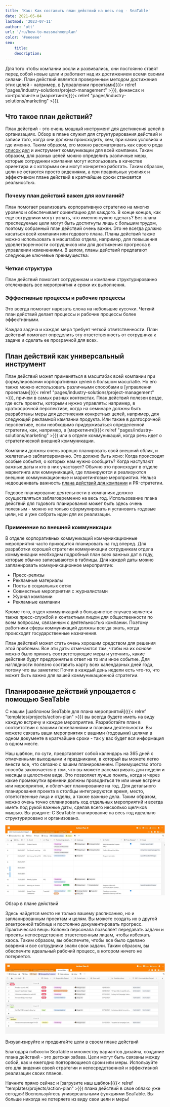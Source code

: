 ```yaml
---
title: 'Как: Как составить план действий на весь год - SeaTable'
date: 2021-05-04
lastmod: '2023-07-11'
author: 'ott'
url: '/ru/how-to-massnahmenplan'
color: '#eeeeee'
seo:
    title:
    description:
---
```


Для того чтобы компании росли и развивались, они постоянно ставят перед собой новые цели и работают над их достижением всеми своими силами. План действий является проверенным методом достижения этих целей - например, в [управлении проектами]({{< relref "pages/industry-solutions/project-management" >}}), финансах и контроллинге и [маркетинге]({{< relref "pages/industry-solutions/marketing" >}}).

## Что такое план действий?

План действий - это очень мощный инструмент для достижения целей в организациях. Обзор в плане служит для структурирования действий и записи того, когда они должны происходить, кем, при каких условиях и где именно. Таким образом, его можно рассматривать как своего рода [список дел](https://seatable.io/ru/to-do-liste-online/) и инструмент коммуникации для всей компании. Таким образом, для разных целей можно определить различные меры, которые сотрудники компании могут использовать в качестве ориентира и с которыми они могут конкретно работать. Таким образом, цели не остаются просто видениями, а при правильных усилиях и эффективном плане действий в кратчайшие сроки становятся реальностью.

### Почему план действий важен для компаний?

План помогает реализовать корпоративную стратегию на многих уровнях и обеспечивает ориентацию для каждого. В конце концов, как еще сотрудники могут узнать, что именно нужно сделать? Без плана преследуемые цели могут быть достигнуты лишь с большим трудом, поэтому собранный план действий очень важен. Это не всегда должно касаться всей компании или годового плана. Планы действий также можно использовать в масштабах отдела, например, для повышения удовлетворенности сотрудников или для достижения прогресса в управлении изменениями. В целом, планы действий предлагают следующие ключевые преимущества:

### Четкая структура

План действий помогает сотрудникам и компании структурированно отслеживать все мероприятия и сроки их выполнения.

### Эффективные процессы и рабочие процессы

Это всегда помогает нарезать слона на небольшие кусочки. Четкий план действий делает процессы и рабочие процессы более эффективными.

Каждая задача и каждая мера требует четкой ответственности. План действий помогает определить эту ответственность от сотрудника к задаче и сделать ее прозрачной для всех.

## План действий как универсальный инструмент

План действий может применяться в масштабах всей компании при формулировании корпоративных целей в большом масштабе. Но его также можно использовать различными способами в [управлении проектами]({{< relref "pages/industry-solutions/project-management" >}}), причем в самых разных контекстах. План действий полезен везде, где есть проекты, которыми нужно управлять: например, в краткосрочной перспективе, когда на семинаре должны быть разработаны меры для достижения конкретных целей, например, для следующей рекламной кампании продукта. Или также в долгосрочной перспективе, если необходимо придерживаться определенной стратегии, как, например, в [маркетинге]({{< relref "pages/industry-solutions/marketing" >}}) или в отделе коммуникаций, когда речь идет о стратегической внешней коммуникации.

Компании должны очень хорошо планировать свой внешний облик, и желательно заблаговременно. Это должно быть ясно: Когда происходят особые события, о которых нам нужно сообщить? Когда наступают важные даты и кто в них участвует? Обычно это происходит в отделе маркетинга или коммуникаций, где планируются и реализуются внешние коммуникационные и маркетинговые мероприятия. Нельзя недооценивать важность [плана действий для компании](https://www.fuer-gruender.de/wissen/unternehmen-gruenden/aussenauftritt/externe-kommunikation/) и PR-стратегии.

Годовое планирование деятельности в компаниях должно осуществляться заблаговременно на весь год. Использование плана действий для годового планирования может быть здесь очень полезным - можно не только сформулировать и установить годовые цели, но и уже собрать идеи для их реализации.

### Применение во внешней коммуникации

В отделе корпоративных коммуникаций коммуникационные мероприятия часто приходится планировать на год вперед. Для разработки хорошей стратегии коммуникации сотрудникам отдела коммуникации необходим подробный план всех важных дат в году, которые обычно записываются в таблицы. Для каждой даты можно запланировать коммуникационное мероприятие:

- Пресс-релизы
- Рекламные материалы
- Посты в социальных сетях
- Совместные мероприятия с журналистами
- Журнал компании
- Рекламные кампании

Кроме того, отдел коммуникаций в большинстве случаев является также пресс-службой и контактным лицом для общественности по всем вопросам, связанным с деятельностью компании. Поэтому работники сферы коммуникаций должны всегда знать, когда происходят государственные назначения.

План действий может стать очень хорошим средством для решения этой проблемы. Все эти даты отмечаются там, чтобы на их основе можно было принять соответствующие меры и уточнить, какие действия будут предприняты в ответ на то или иное событие. Для наглядности полезно составить карту всех календарных дней года, потому что вы заметите: Почти в каждый день недели есть что-то, что может быть важно для вашей коммуникационной стратегии.

## Планирование действий упрощается с помощью SeaTable

С нашим [шаблоном SeaTable для плана мероприятий]({{< relref "templates/projects/action-plan" >}}) вы всегда будете иметь на виду каждую встречу и каждое мероприятие. Разработайте план в соответствии с вашими пожеланиями и планами деятельности. Вы можете связать ваши мероприятия с вашими (годовыми) целями в одном документе в кратчайшие сроки - так у вас будет вся информация в одном месте.

Наш шаблон, по сути, представляет собой календарь на 365 дней с отмеченными выходными и праздниками, в который вы можете легко внести все, что связано с вашим планированием. Преимущество этого способа заключается в том, что вы можете рассматривать дни недели и месяцы в целостном виде. Это позволяет лучше понять, когда и через какие промежутки времени должны проводиться те или иные встречи или мероприятия, и облегчает планирование на год. Для детального планирования проекта в столбцы интегрируются время, место, ответственные лица и отделы, а также важные дела. Таким образом, можно очень точно спланировать ход отдельных мероприятий и всегда иметь под рукой важные даты, сделав всего несколько щелчков мышью. Вы увидите: С SeaTable планирование на весь год идеально структурировано и организовано.

![Благодаря плану действий в формате календаря вы всегда будете иметь представление о своих мероприятиях](Overview.jpg)

Обзор в плане действий

Здесь найдется место не только вашему расписанию, но и запланированным проектам и целям. Вы можете создать их в другой электронной таблице и постоянно документировать прогресс. Практическая вещь: Колонка персонала позволяет передавать задачи и проекты непосредственно ответственным лицам, чтобы избежать хаоса. Таким образом, вы обеспечите, чтобы все было сделано вовремя и все сотрудники знали свои задачи. Таким образом, вы обеспечите идеальный рабочий процесс, в котором ничего не потеряется.

![Вы можете записать свои цели в план действий, чтобы работать над ними постоянно](Annual-Goals.jpg)

Визуализируйте и продвигайте цели в своем плане действий

Благодаря гибкости SeaTable и множеству вариантов дизайна, создание плана действий - это детская забава. Цели могут быть связаны между собой, как и ежегодно повторяющиеся сроки или меры. Используйте его для видения своей стратегии и непосредственной и эффективной реализации своих планов.

Начните прямо сейчас и [загрузите наш шаблон]({{< relref "templates/projects/action-plan" >}}) плана действий в свое облако уже сегодня! Воспользуйтесь универсальными функциями SeaTable. Вы больше никогда не потеряете из виду свои цели и меры!
